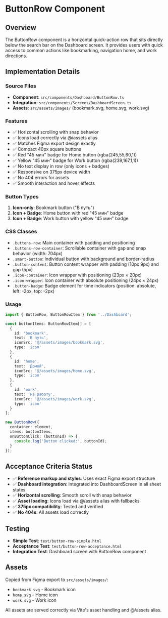 # ButtonRow Component

## Overview
The ButtonRow component is a horizontal quick-action row that sits directly below the search bar on the Dashboard screen. It provides users with quick access to common actions like bookmarking, navigation home, and work directions.

## Implementation Details

### Source Files
- **Component**: `src/components/Dashboard/ButtonRow.ts`
- **Integration**: `src/components/Screens/DashboardScreen.ts`
- **Assets**: `src/assets/images/` (bookmark.svg, home.svg, work.svg)

### Features
- ✅ Horizontal scrolling with snap behavior
- ✅ Icons load correctly via @/assets alias
- ✅ Matches Figma export design exactly
- ✅ Compact 40px square buttons
- ✅ Red "45 мин" badge for Home button (rgba(245,55,60,1))
- ✅ Yellow "45 мин" badge for Work button (rgba(239,167,1,1))
- ✅ No text display in row (only icons + badges)
- ✅ Responsive on 375px device width
- ✅ No 404 errors for assets
- ✅ Smooth interaction and hover effects

### Button Types
1. **Icon-only**: Bookmark button ("В путь")
2. **Icon + Badge**: Home button with red "45 мин" badge
3. **Icon + Badge**: Work button with yellow "45 мин" badge

### CSS Classes
- `.buttons-row`: Main container with padding and positioning
- `.buttons-row-container`: Scrollable container with gap and snap behavior (width: 704px)
- `.smart-button`: Individual button with background and border-radius
- `.button-content`: Button content wrapper with padding (10px 9px) and gap (5px)
- `.icon-container`: Icon wrapper with positioning (23px × 20px)
- `.icon-wrapper`: Icon container with absolute positioning (24px × 24px)
- `.button-badge`: Badge element for time indicators (position: absolute, left: -2px, top: -2px)

### Usage
```typescript
import { ButtonRow, ButtonRowItem } from '../Dashboard';

const buttonItems: ButtonRowItem[] = [
  {
    id: 'bookmark',
    text: 'В путь',
    iconSrc: '@/assets/images/bookmark.svg',
    type: 'icon'
  },
  {
    id: 'home',
    text: 'Домой', 
    iconSrc: '@/assets/images/home.svg',
    type: 'icon'
  },
  {
    id: 'work',
    text: 'На работу',
    iconSrc: '@/assets/images/work.svg',
    type: 'icon'
  }
];

new ButtonRow({
  container: element,
  items: buttonItems,
  onButtonClick: (buttonId) => {
    console.log('Button clicked:', buttonId);
  }
});
```

## Acceptance Criteria Status

- ✅ **Reference markup and styles**: Uses exact Figma export structure
- ✅ **Dashboard integration**: Integrated into DashboardScreen in all sheet states
- ✅ **Horizontal scrolling**: Smooth scroll with snap behavior
- ✅ **Asset loading**: Icons load via @/assets alias with fallbacks
- ✅ **375px compatibility**: Tested and verified
- ✅ **No 404s**: All assets load correctly

## Testing
- **Simple Test**: `test/button-row-simple.html`
- **Acceptance Test**: `test/button-row-acceptance.html`
- **Integration Test**: Dashboard screen with ButtonRow component

## Assets
Copied from Figma export to `src/assets/images/`:
- `bookmark.svg` - Bookmark icon
- `home.svg` - Home icon  
- `work.svg` - Work icon

All assets are served correctly via Vite's asset handling and @/assets alias. 